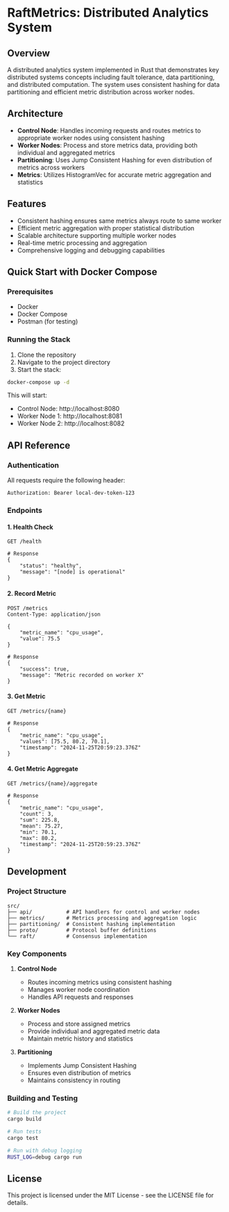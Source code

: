# RaftMetrics: Distributed Analytics System

## Overview
A distributed analytics system implemented in Rust that demonstrates key distributed systems concepts including fault tolerance, data partitioning, and distributed computation. The system uses consistent hashing for data partitioning and efficient metric distribution across worker nodes.

## Architecture
- **Control Node**: Handles incoming requests and routes metrics to appropriate worker nodes using consistent hashing
- **Worker Nodes**: Process and store metrics data, providing both individual and aggregated metrics
- **Partitioning**: Uses Jump Consistent Hashing for even distribution of metrics across workers
- **Metrics**: Utilizes HistogramVec for accurate metric aggregation and statistics

## Features
- Consistent hashing ensures same metrics always route to same worker
- Efficient metric aggregation with proper statistical distribution
- Scalable architecture supporting multiple worker nodes
- Real-time metric processing and aggregation
- Comprehensive logging and debugging capabilities

## Quick Start with Docker Compose

### Prerequisites
- Docker
- Docker Compose
- Postman (for testing)

### Running the Stack
1. Clone the repository
2. Navigate to the project directory
3. Start the stack:
```bash
docker-compose up -d
```

This will start:
- Control Node: http://localhost:8080
- Worker Node 1: http://localhost:8081
- Worker Node 2: http://localhost:8082

## API Reference

### Authentication
All requests require the following header:
```http
Authorization: Bearer local-dev-token-123
```

### Endpoints

#### 1. Health Check
```http
GET /health

# Response
{
    "status": "healthy",
    "message": "[node] is operational"
}
```

#### 2. Record Metric
```http
POST /metrics
Content-Type: application/json

{
    "metric_name": "cpu_usage",
    "value": 75.5
}

# Response
{
    "success": true,
    "message": "Metric recorded on worker X"
}
```

#### 3. Get Metric
```http
GET /metrics/{name}

# Response
{
    "metric_name": "cpu_usage",
    "values": [75.5, 80.2, 70.1],
    "timestamp": "2024-11-25T20:59:23.376Z"
}
```

#### 4. Get Metric Aggregate
```http
GET /metrics/{name}/aggregate

# Response
{
    "metric_name": "cpu_usage",
    "count": 3,
    "sum": 225.8,
    "mean": 75.27,
    "min": 70.1,
    "max": 80.2,
    "timestamp": "2024-11-25T20:59:23.376Z"
}
```

## Development

### Project Structure
```
src/
├── api/           # API handlers for control and worker nodes
├── metrics/       # Metrics processing and aggregation logic
├── partitioning/  # Consistent hashing implementation
├── proto/         # Protocol buffer definitions
└── raft/          # Consensus implementation
```

### Key Components
1. **Control Node**
   - Routes incoming metrics using consistent hashing
   - Manages worker node coordination
   - Handles API requests and responses

2. **Worker Nodes**
   - Process and store assigned metrics
   - Provide individual and aggregated metric data
   - Maintain metric history and statistics

3. **Partitioning**
   - Implements Jump Consistent Hashing
   - Ensures even distribution of metrics
   - Maintains consistency in routing

### Building and Testing
```bash
# Build the project
cargo build

# Run tests
cargo test

# Run with debug logging
RUST_LOG=debug cargo run
```
## License
This project is licensed under the MIT License - see the LICENSE file for details.